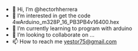 - 👋 Hi, I’m @hectorhherrera
- 👀 I’m interested in get the code 4wArduino_m328P_16_PB3PB4v16400.hex
- 🌱 I’m currently learning to program with arduino
- 💞️ I’m looking to collaborate on ...
- 📫 How to reach me yestor75@gmail.com

<!---
hectorhherrera/hectorhherrera is a ✨ special ✨ repository because its `README.md` (this file) appears on your GitHub profile.
You can click the Preview link to take a look at your changes.
--->
